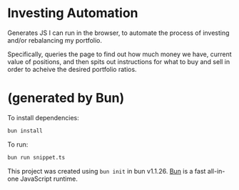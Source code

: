 # Investing Automation

Generates JS I can run in the browser, to automate the process of investing and/or rebalancing my portfolio.

Specifically, queries the page to find out how much money we have, current value of positions, and then spits out instructions for what to buy and sell in order to acheive the desired portfolio ratios.

# (generated by Bun)

To install dependencies:

```bash
bun install
```

To run:

```bash
bun run snippet.ts
```

This project was created using `bun init` in bun v1.1.26. [Bun](https://bun.sh) is a fast all-in-one JavaScript runtime.
